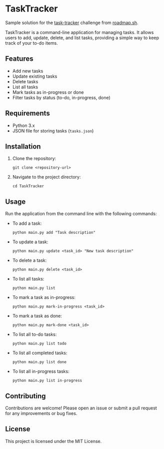 # TaskTracker
Sample solution for the [task-tracker](https://roadmap.sh/projects/task-tracker) challenge from [roadmap.sh](https://roadmap.sh/).

TaskTracker is a command-line application for managing tasks. It allows users to add, update, delete, and list tasks, providing a simple way to keep track of your to-do items.

## Features

- Add new tasks
- Update existing tasks
- Delete tasks
- List all tasks
- Mark tasks as in-progress or done
- Filter tasks by status (to-do, in-progress, done)

## Requirements

- Python 3.x
- JSON file for storing tasks (`tasks.json`)

## Installation

1. Clone the repository:
   ```
   git clone <repository-url>
   ```
2. Navigate to the project directory:
   ```
   cd TaskTracker
   ```

## Usage

Run the application from the command line with the following commands:

- To add a task:
  ```
  python main.py add "Task description"
  ```

- To update a task:
  ```
  python main.py update <task_id> "New task description"
  ```

- To delete a task:
  ```
  python main.py delete <task_id>
  ```

- To list all tasks:
  ```
  python main.py list
  ```

- To mark a task as in-progress:
  ```
  python main.py mark-in-progress <task_id>
  ```

- To mark a task as done:
  ```
  python main.py mark-done <task_id>
  ```

- To list all to-do tasks:
  ```
  python main.py list todo
  ```

- To list all completed tasks:
  ```
  python main.py list done
  ```

- To list all in-progress tasks:
  ```
  python main.py list in-progress
  ```

## Contributing

Contributions are welcome! Please open an issue or submit a pull request for any improvements or bug fixes.

## License

This project is licensed under the MIT License.
